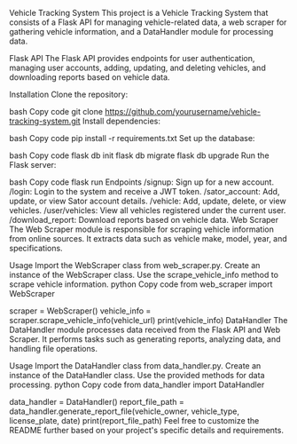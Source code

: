 Vehicle Tracking System
This project is a Vehicle Tracking System that consists of a Flask API for managing vehicle-related data, a web scraper for gathering vehicle information, and a DataHandler module for processing data.

Flask API
The Flask API provides endpoints for user authentication, managing user accounts, adding, updating, and deleting vehicles, and downloading reports based on vehicle data.

Installation
Clone the repository:

bash
Copy code
git clone https://github.com/yourusername/vehicle-tracking-system.git
Install dependencies:

bash
Copy code
pip install -r requirements.txt
Set up the database:

bash
Copy code
flask db init
flask db migrate
flask db upgrade
Run the Flask server:

bash
Copy code
flask run
Endpoints
/signup: Sign up for a new account.
/login: Login to the system and receive a JWT token.
/sator_account: Add, update, or view Sator account details.
/vehicle: Add, update, delete, or view vehicles.
/user/vehicles: View all vehicles registered under the current user.
/download_report: Download reports based on vehicle data.
Web Scraper
The Web Scraper module is responsible for scraping vehicle information from online sources. It extracts data such as vehicle make, model, year, and specifications.

Usage
Import the WebScraper class from web_scraper.py.
Create an instance of the WebScraper class.
Use the scrape_vehicle_info method to scrape vehicle information.
python
Copy code
from web_scraper import WebScraper

scraper = WebScraper()
vehicle_info = scraper.scrape_vehicle_info(vehicle_url)
print(vehicle_info)
DataHandler
The DataHandler module processes data received from the Flask API and Web Scraper. It performs tasks such as generating reports, analyzing data, and handling file operations.

Usage
Import the DataHandler class from data_handler.py.
Create an instance of the DataHandler class.
Use the provided methods for data processing.
python
Copy code
from data_handler import DataHandler

data_handler = DataHandler()
report_file_path = data_handler.generate_report_file(vehicle_owner, vehicle_type, license_plate, date)
print(report_file_path)
Feel free to customize the README further based on your project's specific details and requirements.
